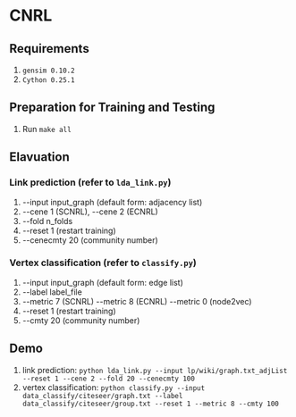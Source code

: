 # CNRL
## Requirements
1. `gensim 0.10.2`
2. `Cython 0.25.1`

## Preparation for Training and Testing
1. Run `make all`

## Elavuation
### Link prediction (refer to `lda_link.py`)
1. --input input_graph (default form: adjacency list)
2. --cene 1 (SCNRL), --cene 2 (ECNRL)
3. --fold n_folds
4. --reset 1 (restart training)
6. --cenecmty 20 (community number)


### Vertex classification (refer to `classify.py`)
1. --input input_graph (default form: edge list)
2. --label label_file
3. --metric 7 (SCNRL) --metric 8 (ECNRL) --metric 0 (node2vec)
4. --reset 1 (restart training)
5. --cmty 20 (community number)

## Demo
1. link prediction: `python lda_link.py --input lp/wiki/graph.txt_adjList --reset 1 --cene 2 --fold 20 --cenecmty 100`
2. vertex classification: `python classify.py --input data_classify/citeseer/graph.txt --label data_classify/citeseer/group.txt --reset 1 --metric 8 --cmty 100`